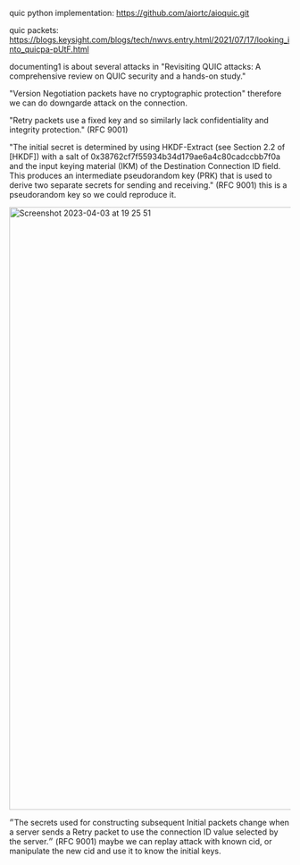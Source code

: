 quic python implementation: https://github.com/aiortc/aioquic.git

quic packets:  https://blogs.keysight.com/blogs/tech/nwvs.entry.html/2021/07/17/looking_into_quicpa-pUtF.html

documenting1 is about several attacks in "Revisiting QUIC attacks: A comprehensive review on QUIC security
and a hands-on study." 

"Version Negotiation packets have no cryptographic protection" therefore we can do downgarde attack on the connection.

"Retry packets use a fixed key and so similarly lack confidentiality and integrity protection." (RFC 9001)

"The initial secret is determined by using HKDF-Extract (see Section 2.2 of [HKDF]) with a 
salt of 0x38762cf7f55934b34d179ae6a4c80cadccbb7f0a and the input keying material (IKM)
of the Destination Connection ID field. This produces an intermediate pseudorandom key (PRK)
that is used to derive two separate secrets for sending and receiving." (RFC 9001) this is a pseudorandom key so we could reproduce it.


<img width="1078" alt="Screenshot 2023-04-03 at 19 25 51" src="https://user-images.githubusercontent.com/84244797/229570311-055ef52b-d9a9-4ad3-ba58-272d43ca1e1d.png">

״The secrets used for constructing subsequent Initial packets change when a server sends a Retry packet to use the connection ID value selected by the server.״ (RFC 9001) maybe we can replay attack with known cid, or manipulate the new cid and use it to know the initial keys.


